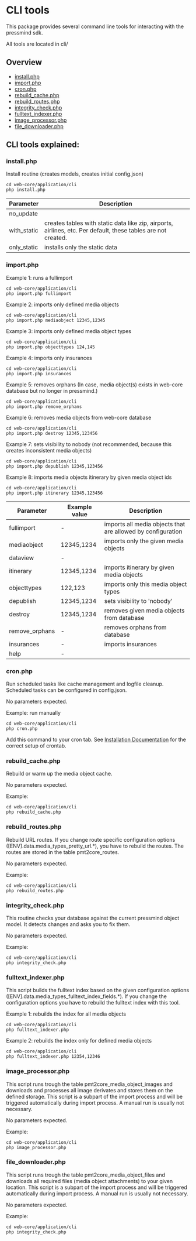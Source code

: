 # CLI tools 
This package provides several command line tools for interacting with the pressmind sdk.

All tools are located in cli/

## Overview

* [install.php](#installphp)
* [import.php](#importphp)
* [cron.php](#cronphp)
* [rebuild_cache.php](#rebuild_cachephp)
* [rebuild_routes.php](#rebuild_routesphp)
* [integrity_check.php](#integrity_checkphp)
* [fulltext_indexer.php](#fulltext_indexerphp)
* [image_processor.php](#image_processorphp)
* [file_downloader.php](#file_downloaderphp)

## CLI tools explained:

### install.php
Install routine (creates models, creates initial config.json)
```shell script
cd web-core/application/cli
php install.php
```

| Parameter    | Description    |
|---           |---             |
| no_update    |                |
| with_static  | creates tables with static data like zip, airports, airlines, etc. Per default, these tables are not created.|
| only_static  | installs only the static data |

### import.php


Example 1: runs a fullimport
```shell script
cd web-core/application/cli
php import.php fullimport
```

Example 2: imports only defined media objects
```shell script
cd web-core/application/cli
php import.php mediaobject 12345,12345
```

Example 3: imports only defined media object types
```shell script
cd web-core/application/cli
php import.php objecttypes 124,145
```

Example 4: imports only insurances
```shell script
cd web-core/application/cli
php import.php insurances
```

Example 5: removes orphans (In case, media object(s) exists in web-core database but no longer in pressmind.)
```shell script
cd web-core/application/cli
php import.php remove_orphans
```

Example 6: removes media objects from web-core database
```shell script
cd web-core/application/cli
php import.php destroy 12345,123456
```

Example 7: sets visibility to nobody (not recommended, because this creates inconsistent media objects)
```shell script
cd web-core/application/cli
php import.php depublish 12345,123456
```

Example 8: imports media objects itinerary by given media object ids
```shell script
cd web-core/application/cli
php import.php itinerary 12345,123456
```

| Parameter         | Example value  |Description|
|---                |---             |---|
| fullimport        | -              |imports all media objects that are allowed by configuration|
| mediaobject       | 12345,1234     |imports only the given media objects|
| dataview          | -              ||
| itinerary         | 12345,1234     |imports itinerary by given media objects|
| objecttypes       | 122,123        |imports only this media object types|
| depublish         | 12345,1234     |sets visibility to 'nobody'|
| destroy           | 12345,1234     |removes given media objects from database|
| remove_orphans    | -              |removes orphans from database|
| insurances        | -              |imports insurances|
| help              | -              ||

### cron.php
Run scheduled tasks like cache management and logfile cleanup.
Scheduled tasks can be configured in config.json. 

No parameters expected.

Example: run manually
```shell script
cd web-core/application/cli
php cron.php
```

Add this command to your cron tab. See [Installation Documentation](installation.md#3-configure-crontab) for the correct setup of crontab.

### rebuild_cache.php
Rebuild or warm up the media object cache. 

No parameters expected.

Example:
```shell script
cd web-core/application/cli
php rebuild_cache.php
```

### rebuild_routes.php
Rebuild URL routes. 
If you change route specific configuration options ([ENV].data.media_types_pretty_url.*), 
you have to rebuild the routes. The routes are stored in the table pmt2core_routes.

No parameters expected.

Example:
```shell script
cd web-core/application/cli
php rebuild_routes.php
```

### integrity_check.php
This routine checks your database against the current pressmind object model. 
It detects changes and asks you to fix them. 

No parameters expected.

Example:
```shell script
cd web-core/application/cli
php integrity_check.php
```

### fulltext_indexer.php
This script builds the fulltext index based on the given configuration options 
([ENV].data.media_types_fulltext_index_fields.*). If you change the configuration options 
you have to rebuild the fulltext index with this tool.


Example 1: rebuilds the index for all media objects
```shell script
cd web-core/application/cli
php fulltext_indexer.php
```

Example 2: rebuilds the index only for defined media objects
```shell script
cd web-core/application/cli
php fulltext_indexer.php 12354,12346
```

### image_processor.php
This script runs trough the table pmt2core_media_object_images and
downloads and processes all image derivates and stores them on the defined storage.
This script is a subpart of the import process and will be triggered
automatically during import process. A manual run is usually not necessary.

No parameters expected.

Example:
```shell script
cd web-core/application/cli
php image_processor.php
```

### file_downloader.php
This script runs trough the table pmt2core_media_object_files and
downloads all required files (media object attachments)
to your given location. This script is a subpart of the import process and will be triggered
automatically during import process. A manual run is usually not necessary.

No parameters expected.

Example:
```shell script
cd web-core/application/cli
php integrity_check.php
```




